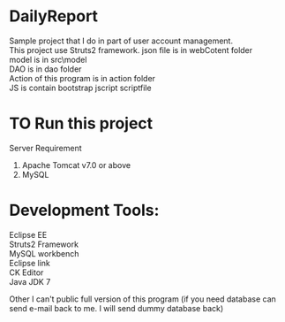 # DailyReport
Sample project that I do in part of user account management.  
This project use Struts2 framework.
json file is in webCotent folder   
model is in src\model  
DAO is in dao folder  
Action of this program is in action folder  
JS is contain bootstrap jscript scriptfile  

# TO Run this project
Server Requirement  
1. Apache Tomcat v7.0 or above  
2. MySQL  

# Development Tools:  
Eclipse EE  
Struts2 Framework  
MySQL workbench  
Eclipse link  
CK Editor  
Java JDK 7  

Other 
I can't public full version of this program
(if you need database can send e-mail back to me. I will send dummy database back)  

